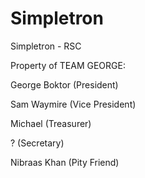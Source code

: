 # Simpletron
Simpletron - RSC

Property of TEAM GEORGE:

  George Boktor (President)
  
  Sam Waymire (Vice President)
  
  Michael (Treasurer)
  
  ? (Secretary)
  
  Nibraas Khan (Pity Friend)
